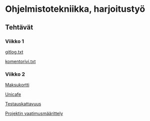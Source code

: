 <h1>Ohjelmistotekniikka, harjoitustyö</h1>
<h2>Tehtävät</h2>
<h3>Viikko 1</h3>

[gitlog.txt](https://github.com/rajanssi/ot-harjoitustyo/blob/master/laskarit/viikko1/gitlog.txt)

[komentorivi.txt](https://github.com/rajanssi/ot-harjoitustyo/blob/master/laskarit/viikko1/komentorivi.txt)

<h3>Viikko 2</h3>

[Maksukortti](https://github.com/rajanssi/ot-harjoitustyo/tree/master/laskarit/viikko2/Maksukortti)

[Unicafe](https://github.com/rajanssi/ot-harjoitustyo/tree/master/laskarit/viikko2/Unicafe)

[Testauskattavuus](https://github.com/rajanssi/ot-harjoitustyo/blob/master/laskarit/viikko2/testikattavuus.png)

[Projektin vaatimusmäärittely](https://github.com/rajanssi/ot-harjoitustyo/blob/master/dokumentaatio/vaatimusmaarittely.md)
